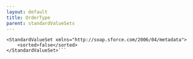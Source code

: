 ```yaml
---
layout: default
title: OrderType
parent: standardValueSets
---
```


```<?xml version="1.0" encoding="UTF-8"?>
<StandardValueSet xmlns="http://soap.sforce.com/2006/04/metadata">
    <sorted>false</sorted>
</StandardValueSet>```
